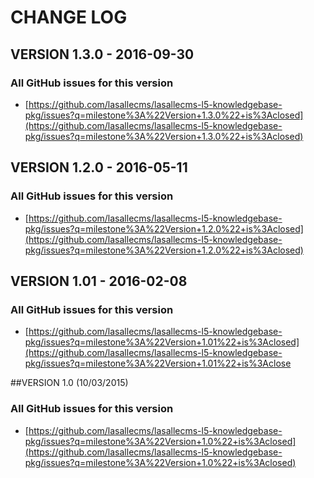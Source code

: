 # CHANGE LOG

## VERSION 1.3.0 - 2016-09-30

### All GitHub issues for this version
* [https://github.com/lasallecms/lasallecms-l5-knowledgebase-pkg/issues?q=milestone%3A%22Version+1.3.0%22+is%3Aclosed](https://github.com/lasallecms/lasallecms-l5-knowledgebase-pkg/issues?q=milestone%3A%22Version+1.3.0%22+is%3Aclosed)


## VERSION 1.2.0 - 2016-05-11

### All GitHub issues for this version
* [https://github.com/lasallecms/lasallecms-l5-knowledgebase-pkg/issues?q=milestone%3A%22Version+1.2.0%22+is%3Aclosed](https://github.com/lasallecms/lasallecms-l5-knowledgebase-pkg/issues?q=milestone%3A%22Version+1.2.0%22+is%3Aclosed)

## VERSION 1.01 - 2016-02-08

### All GitHub issues for this version
* [https://github.com/lasallecms/lasallecms-l5-knowledgebase-pkg/issues?q=milestone%3A%22Version+1.01%22+is%3Aclosed](https://github.com/lasallecms/lasallecms-l5-knowledgebase-pkg/issues?q=milestone%3A%22Version+1.01%22+is%3Aclose

##VERSION 1.0 (10/03/2015)

### All GitHub issues for this version
* [https://github.com/lasallecms/lasallecms-l5-knowledgebase-pkg/issues?q=milestone%3A%22Version+1.0%22+is%3Aclosed](https://github.com/lasallecms/lasallecms-l5-knowledgebase-pkg/issues?q=milestone%3A%22Version+1.0%22+is%3Aclosed)




